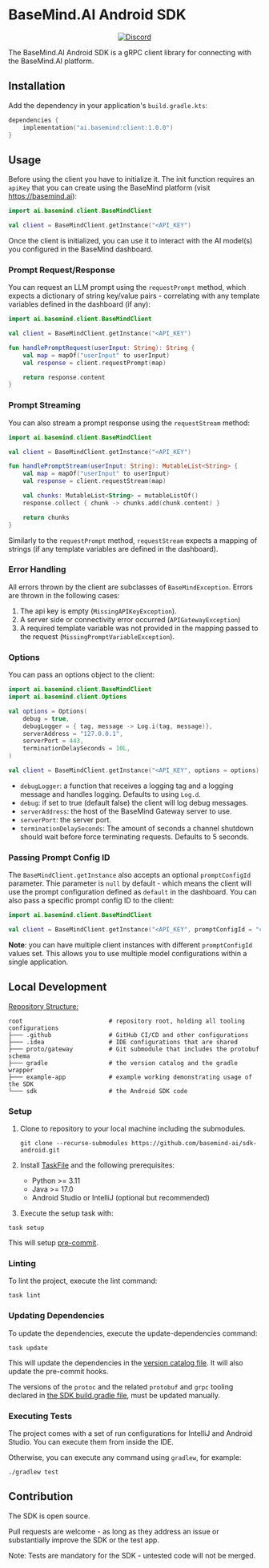# BaseMind.AI Android SDK

<div align="center">

[![Discord](https://img.shields.io/discord/1153195687459160197)](https://discord.gg/ZSV2CQ86yg)

</div>

The BaseMind.AI Android SDK is a gRPC client library for connecting with the BaseMind.AI platform.

## Installation

Add the dependency in your application's `build.gradle.kts`:

```kotlin
dependencies {
    implementation("ai.basemind:client:1.0.0")
}
```

## Usage

Before using the client you have to initialize it. The init function requires an `apiKey` that you can create using the
BaseMind platform (visit https://basemind.ai):

```kotlin
import ai.basemind.client.BaseMindClient

val client = BaseMindClient.getInstance("<API_KEY")
```

Once the client is initialized, you can use it to interact with the AI model(s) you configured in the BaseMind dashboard.

### Prompt Request/Response

You can request an LLM prompt using the `requestPrompt` method, which expects a dictionary of string key/value pairs -
correlating with any template variables defined in the dashboard (if any):

```kotlin
import ai.basemind.client.BaseMindClient

val client = BaseMindClient.getInstance("<API_KEY")

fun handlePromptRequest(userInput: String): String {
    val map = mapOf("userInput" to userInput)
    val response = client.requestPrompt(map)

    return response.content
}
```

### Prompt Streaming

You can also stream a prompt response using the `requestStream` method:

```kotlin
import ai.basemind.client.BaseMindClient

val client = BaseMindClient.getInstance("<API_KEY")

fun handlePromptStream(userInput: String): MutableList<String> {
    val map = mapOf("userInput" to userInput)
    val response = client.requestStream(map)

    val chunks: MutableList<String> = mutableListOf()
    response.collect { chunk -> chunks.add(chunk.content) }

    return chunks
}
```

Similarly to the `requestPrompt` method, `requestStream` expects a mapping of strings (if any template variables are
defined in the dashboard).

### Error Handling

All errors thrown by the client are subclasses of `BaseMindException`. Errors are thrown in the following cases:

1. The api key is empty (`MissingAPIKeyException`).
2. A server side or connectivity error occurred (`APIGatewayException`)
3. A required template variable was not provided in the mapping passed to the request (`MissingPromptVariableException`).

### Options

You can pass an options object to the client:

```kotlin
import ai.basemind.client.BaseMindClient
import ai.basemind.client.Options

val options = Options(
    debug = true,
    debugLogger = { tag, message -> Log.i(tag, message)},
    serverAddress = "127.0.0.1",
    serverPort = 443,
    terminationDelaySeconds = 10L,
)

val client = BaseMindClient.getInstance("<API_KEY", options = options)
```

-   `debugLogger`: a function that receives a logging tag and a logging message and handles logging. Defaults to using `Log.d`.
-   `debug`: if set to true (default false) the client will log debug messages.
-   `serverAddress`: the host of the BaseMind Gateway server to use.
-   `serverPort`: the server port.
-   `terminationDelaySeconds`: The amount of seconds a channel shutdown should wait before force terminating requests. Defaults to 5 seconds.

### Passing Prompt Config ID

The `BaseMindClient.getInstance` also accepts an optional `promptConfigId` parameter. Thie parameter is `null` by default - which
means the client will use the prompt configuration defined as `default` in the dashboard. You
can also pass a specific prompt config ID to the client:

```kotlin
import ai.basemind.client.BaseMindClient

val client = BaseMindClient.getInstance("<API_KEY", promptConfigId = "c5f5d1fd-d25d-4ba2-b103-8c85f48a679d")
```

**Note**: you can have multiple client instances with different `promptConfigId` values set. This allows you to use
multiple model configurations within a single application.

## Local Development

<u>Repository Structure:</u>

```text
root                        # repository root, holding all tooling configurations
├─── .github                # GitHub CI/CD and other configurations
├─── .idea                  # IDE configurations that are shared
├─── proto/gateway          # Git submodule that includes the protobuf schema
├─── gradle                 # the version catalog and the gradle wrapper
├─── example-app            # example working demonstrating usage of the SDK
└─── sdk                    # the Android SDK code
```

### Setup

1. Clone to repository to your local machine including the submodules.

    ```shell
    git clone --recurse-submodules https://github.com/basemind-ai/sdk-android.git
    ```

2. Install [TaskFile](https://taskfile.dev/) and the following prerequisites:

    - Python >= 3.11
    - Java >= 17.0
    - Android Studio or IntelliJ (optional but recommended)

3. Execute the setup task with:

```shell
task setup
```

This will setup [pre-commit](https://pre-commit.com/).

### Linting

To lint the project, execute the lint command:

```shell
task lint
```

### Updating Dependencies

To update the dependencies, execute the update-dependencies command:

```shell
task update
```

This will update the dependencies in the [version catalog file](./gradle/libs.versions.toml). It will also update
the pre-commit hooks.

The versions of the `protoc` and the related `protobuf` and `grpc` tooling declared in
[the SDK build.gradle file](./sdk/build.gradle.kts), must be updated manually.

### Executing Tests

The project comes with a set of run configurations for IntelliJ and Android Studio. You can execute them from inside the
IDE.

Otherwise, you can execute any command using `gradlew`, for example:

```shell
./gradlew test
```

## Contribution

The SDK is open source.

Pull requests are welcome - as long as they address an issue or substantially improve the SDK or the test app.

Note: Tests are mandatory for the SDK - untested code will not be merged.
